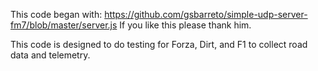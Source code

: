 This code began with: https://github.com/gsbarreto/simple-udp-server-fm7/blob/master/server.js
If you like this please thank him. 

This code is designed to do testing for Forza, Dirt, and F1 to collect road data and telemetry.
